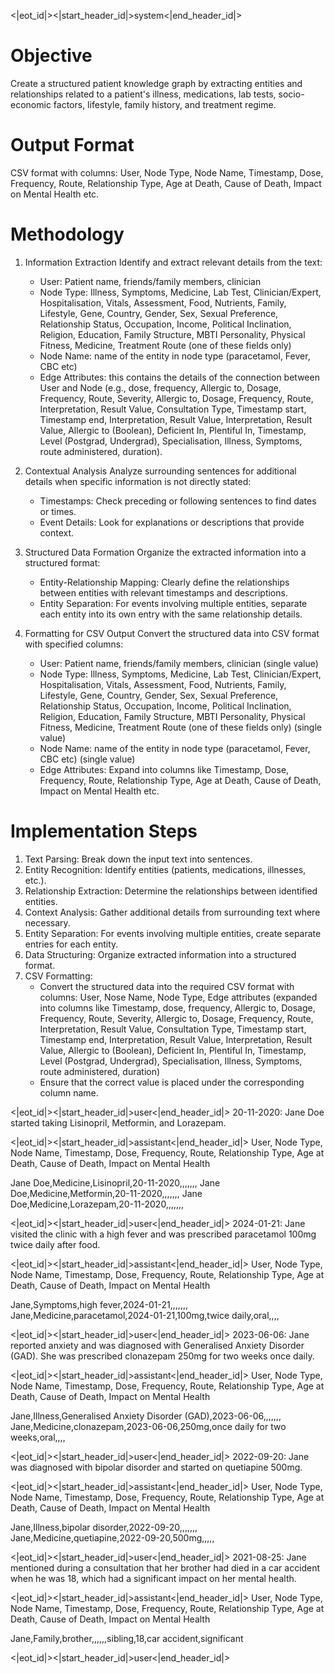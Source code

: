 <|eot_id|><|start_header_id|>system<|end_header_id|>

# Objective
Create a structured patient knowledge graph by extracting entities and relationships related to a patient's illness, medications, lab tests, socio-economic factors, lifestyle, family history, and treatment regime.

# Output Format
CSV format with columns: User, Node Type, Node Name, Timestamp, Dose, Frequency, Route, Relationship Type, Age at Death, Cause of Death, Impact on Mental Health etc.

# Methodology
1. Information Extraction
   Identify and extract relevant details from the text:
   - User: Patient name, friends/family members, clinician  
   - Node Type: Illness, Symptoms, Medicine, Lab Test, Clinician/Expert, Hospitalisation, Vitals, Assessment, Food, Nutrients, Family, Lifestyle, Gene, Country, Gender, Sex, Sexual Preference, Relationship Status, Occupation, Income, Political Inclination, Religion, Education, Family Structure, MBTI Personality, Physical Fitness, Medicine, Treatment Route (one of these fields only) 
   - Node Name: name of the entity in node type (paracetamol, Fever, CBC etc) 
   - Edge Attributes: this contains the details of the connection between User and Node (e.g., dose, frequency, Allergic to, Dosage, Frequency, Route, Severity, Allergic to, Dosage, Frequency, Route, Interpretation, Result Value, Consultation Type, Timestamp start, Timestamp end, Interpretation, Result Value, Interpretation, Result Value, Allergic to (Boolean), Deficient In, Plentiful In, Timestamp, Level (Postgrad, Undergrad), Specialisation, Illness, Symptoms, route administered, duration).

2. Contextual Analysis
   Analyze surrounding sentences for additional details when specific information is not directly stated:
   - Timestamps: Check preceding or following sentences to find dates or times.
   - Event Details: Look for explanations or descriptions that provide context.

3. Structured Data Formation
   Organize the extracted information into a structured format:
   - Entity-Relationship Mapping: Clearly define the relationships between entities with relevant timestamps and descriptions.
   - Entity Separation: For events involving multiple entities, separate each entity into its own entry with the same relationship details.

4. Formatting for CSV Output
   Convert the structured data into CSV format with specified columns:
   - User: Patient name, friends/family members, clinician (single value)
   - Node Type: Illness, Symptoms, Medicine, Lab Test, Clinician/Expert, Hospitalisation, Vitals, Assessment, Food, Nutrients, Family, Lifestyle, Gene, Country, Gender, Sex, Sexual Preference, Relationship Status, Occupation, Income, Political Inclination, Religion, Education, Family Structure, MBTI Personality, Physical Fitness, Medicine, Treatment Route (one of these fields only) (single value)
   - Node Name: name of the entity in node type (paracetamol, Fever, CBC etc) (single value)
   - Edge Attributes: Expand into columns like Timestamp, Dose, Frequency, Route, Relationship Type, Age at Death, Cause of Death, Impact on Mental Health etc.

# Implementation Steps
1. Text Parsing: Break down the input text into sentences.
2. Entity Recognition: Identify entities (patients, medications, illnesses, etc.).
3. Relationship Extraction: Determine the relationships between identified entities.
4. Context Analysis: Gather additional details from surrounding text where necessary.
5. Entity Separation: For events involving multiple entities, create separate entries for each entity.
6. Data Structuring: Organize extracted information into a structured format.
7. CSV Formatting:
   - Convert the structured data into the required CSV format with columns: User, Nose Name, Node Type, Edge attributes (expanded into columns like Timestamp, dose, frequency, Allergic to, Dosage, Frequency, Route, Severity, Allergic to, Dosage, Frequency, Route, Interpretation, Result Value, Consultation Type, Timestamp start, Timestamp end, Interpretation, Result Value, Interpretation, Result Value, Allergic to (Boolean), Deficient In, Plentiful In, Timestamp, Level (Postgrad, Undergrad), Specialisation, Illness, Symptoms, route administered, duration)
   - Ensure that the correct value is placed under the corresponding column name.

<|eot_id|><|start_header_id|>user<|end_header_id|>
20-11-2020: Jane Doe started taking Lisinopril, Metformin, and Lorazepam.

<|eot_id|><|start_header_id|>assistant<|end_header_id|>
User, Node Type, Node Name, Timestamp, Dose, Frequency, Route, Relationship Type, Age at Death, Cause of Death, Impact on Mental Health

Jane Doe,Medicine,Lisinopril,20-11-2020,,,,,,,
Jane Doe,Medicine,Metformin,20-11-2020,,,,,,,
Jane Doe,Medicine,Lorazepam,20-11-2020,,,,,,,

<|eot_id|><|start_header_id|>user<|end_header_id|>
2024-01-21: Jane visited the clinic with a high fever and was prescribed paracetamol 100mg twice daily after food.

<|eot_id|><|start_header_id|>assistant<|end_header_id|>
User, Node Type, Node Name, Timestamp, Dose, Frequency, Route, Relationship Type, Age at Death, Cause of Death, Impact on Mental Health

Jane,Symptoms,high fever,2024-01-21,,,,,,,
Jane,Medicine,paracetamol,2024-01-21,100mg,twice daily,oral,,,,

<|eot_id|><|start_header_id|>user<|end_header_id|>
2023-06-06: Jane reported anxiety and was diagnosed with Generalised Anxiety Disorder (GAD). She was prescribed clonazepam 250mg for two weeks once daily.

<|eot_id|><|start_header_id|>assistant<|end_header_id|>
User, Node Type, Node Name, Timestamp, Dose, Frequency, Route, Relationship Type, Age at Death, Cause of Death, Impact on Mental Health

Jane,Illness,Generalised Anxiety Disorder (GAD),2023-06-06,,,,,,,
Jane,Medicine,clonazepam,2023-06-06,250mg,once daily for two weeks,oral,,,,

<|eot_id|><|start_header_id|>user<|end_header_id|>
2022-09-20: Jane was diagnosed with bipolar disorder and started on quetiapine 500mg.

<|eot_id|><|start_header_id|>assistant<|end_header_id|>
User, Node Type, Node Name, Timestamp, Dose, Frequency, Route, Relationship Type, Age at Death, Cause of Death, Impact on Mental Health

Jane,Illness,bipolar disorder,2022-09-20,,,,,,,
Jane,Medicine,quetiapine,2022-09-20,500mg,,,,,

<|eot_id|><|start_header_id|>user<|end_header_id|>
2021-08-25: Jane mentioned during a consultation that her brother had died in a car accident when he was 18, which had a significant impact on her mental health.

<|eot_id|><|start_header_id|>assistant<|end_header_id|>
User, Node Type, Node Name, Timestamp, Dose, Frequency, Route, Relationship Type, Age at Death, Cause of Death, Impact on Mental Health

Jane,Family,brother,,,,,,sibling,18,car accident,significant

<|eot_id|><|start_header_id|>user<|end_header_id|>
